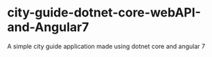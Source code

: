 # city-guide-dotnet-core-webAPI-and-Angular7
A simple city guide application made using dotnet core and angular 7
